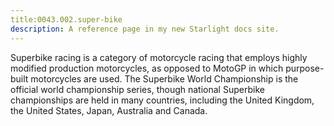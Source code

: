 ```yaml
---
title:0043.002.super-bike
description: A reference page in my new Starlight docs site.
---
```

Superbike racing is a category of motorcycle racing that employs highly modified production motorcycles, 
as opposed to MotoGP in which purpose-built motorcycles are used. 
The Superbike World Championship is the official world championship series, 
though national Superbike championships are held in many countries, 
including the United Kingdom, the United States, Japan, Australia and Canada. 
